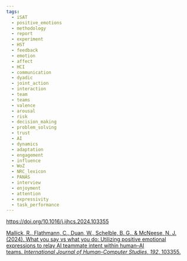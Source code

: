 ```yaml
---
tags:
  - iSAT
  - positive_emotions
  - methodology
  - report
  - experiment
  - HST
  - feedback
  - emotion
  - affect
  - HCI
  - communication
  - dyadic
  - joint_action
  - interaction
  - team
  - teams
  - valence
  - arousal
  - risk
  - decision_making
  - problem_solving
  - trust
  - AI
  - dynamics
  - adaptation
  - engagement
  - influence
  - WoZ
  - NRC_lexicon
  - PANAS
  - interview
  - enjoyment
  - attention
  - expressivity
  - task_performance
---
```

https://doi.org/10.1016/j.ijhcs.2024.103355

[Mallick, R., Flathmann, C., Duan, W., Schelble, B. G., & McNeese, N. J. (2024). What you say vs what you do: Utilizing positive emotional expressions to relay AI teammate intent within human–AI teams. _International Journal of Human-Computer Studies_, _192_, 103355.](https://www.sciencedirect.com/science/article/pii/S1071581924001381?casa_token=Sy0z-eT781QAAAAA:PIyw5C2QILMLSBeUh_whd5_HgipaRIBsAfhLZ1w9A-HBqHk4arwtObF-2HX8Xk9DMpVmORq7QQ)